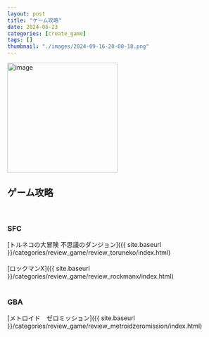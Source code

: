 ```yaml
---
layout: post
title: "ゲーム攻略"
date: 2024-06-23
categories: [create_game]
tags: []
thumbnail: "./images/2024-09-16-20-00-18.png"
---
```


<img src="{{ './images/2024-09-16-20-00-18.png' }}" alt="image" width="250" class="center-image"/>
  
## ゲーム攻略

<br>



### SFC
[トルネコの大冒険 不思議のダンジョン]({{ site.baseurl }}/categories/review_game/review_toruneko/index.html)  
<br>
[ロックマンX]({{ site.baseurl }}/categories/review_game/review_rockmanx/index.html)  
<br>


### GBA
[メトロイド　ゼロミッション]({{ site.baseurl }}/categories/review_game/review_metroidzeromission/index.html)  
<br>


<br>

